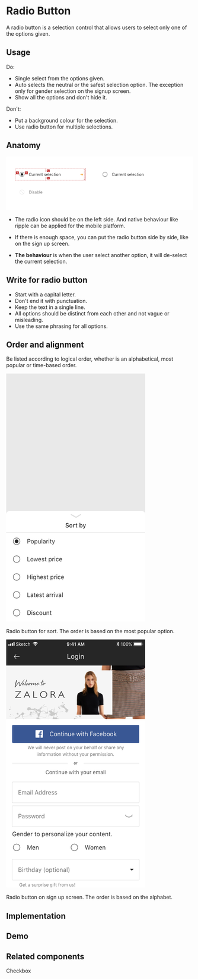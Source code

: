# Radio Button
A radio button is a selection control that allows users to select only one of the options given. 

<insert component>



## Usage
Do:
  * Single select from the options given.
  * Auto selects the neutral or the safest selection option. The exception only for gender selection on the signup screen.
  * Show all the options and don't hide it.

Don't:
  * Put a background colour for the selection. 
  * Use radio button for multiple selections.


  
## Anatomy

![Radio button](./img/radiobutton/Radiospec.png)

* The radio icon should be on the left side. And native behaviour like ripple can be applied for the mobile platform. 

* If there is enough space, you can put the radio button side by side, like on the sign up screen.

* **The behaviour** is when the user select another option, it will de-select the current selection.




## Write for radio button
  * Start with a capital letter.  
  * Don't end it with punctuation. 
  * Keep the text in a single line. 
  * All options should be distinct from each other and not vague or misleading.
  * Use the same phrasing for all options.



## Order and alignment

Be listed according to logical order, whether is an alphabetical, most popular or time-based order. 

![Radio button list](./img/radiobutton/Radiobuttonlist.png)

Radio button for sort. The order is based on the most popular option. 

![Radio button side by side](./img/radiobutton/Sidebysideradiobutton.png)

Radio button on sign up screen. The order is based on the alphabet. 



## Implementation



## Demo



## Related components
Checkbox